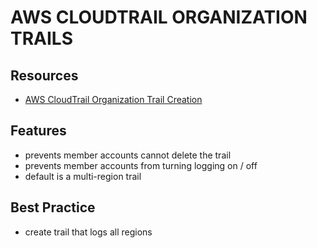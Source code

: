 # AWS CLOUDTRAIL ORGANIZATION TRAILS

## Resources

- [AWS CloudTrail Organization Trail Creation](https://docs.aws.amazon.com/awscloudtrail/latest/userguide/creating-trail-organization.html)

## Features

- prevents member accounts cannot delete the trail
- prevents member accounts from turning logging on / off
- default is a multi-region trail

## Best Practice

- create trail that logs all regions
